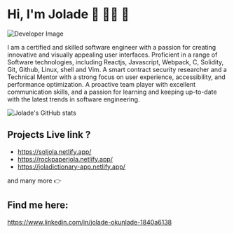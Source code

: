# Hi, I'm Jolade :wave: :woman_technologist: :revolving_hearts:

<img src="https://crampete-staticfiles.s3.ap-south-1.amazonaws.com/blogs/Blog-104/How-to-become-a-SD_Image2.png" alt="Developer Image">

I am a certified and skilled software engineer with a passion for
creating innovative and visually appealing user interfaces. Proficient
in a range of Software technologies, including Reactjs, Javascript,
Webpack, C, Solidity, Git, Github, Linux, shell and Vim. 
A smart contract security researcher and a Technical Mentor with a strong focus on
user experience, accessibility, and performance optimization. A
proactive team player with excellent communication skills, and a
passion for learning and keeping up-to-date with the latest trends in software engineering.

![Jolade's GitHub stats](https://github-readme-stats.vercel.app/api?username=jolah1&show_icons=true&theme=radical)

## Projects Live link ?
- https://soljola.netlify.app/
- https://rockpaperjola.netlify.app/
- https://joladictionary-app.netlify.app/

and many more :point_right:

## Find me here:
https://www.linkedin.com/in/jolade-okunlade-1840a6138



